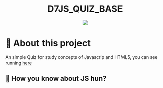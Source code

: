 <h1 align="center">D7JS_QUIZ_BASE</h1>

<p align="center">
    <img src="./assets/images/cover.png">
</p>

# 📝 About this project

An simple Quiz for study concepts of Javascrip and HTML5, you can see running [here](https://jefersonsilva01.github.io/D7JS_QUIZ_BASE/)

## 🧠 How you know about JS hun?
